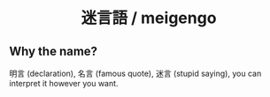 <div align="center">

# 迷言語 / meigengo

</div>

## Why the name?

明言 (declaration), 名言 (famous quote), 迷言 (stupid saying), you can interpret it however you want.
